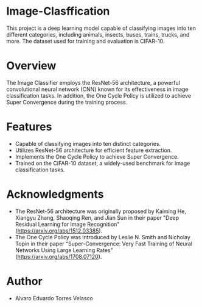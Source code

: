 # Image-Clasffication
This project is a deep learning model capable of classifying images into ten different categories, including animals, insects, buses, trains, trucks, and more. The dataset used for training and evaluation is CIFAR-10.

# Overview  
The Image Classifier employs the ResNet-56 architecture, a powerful convolutional neural network (CNN) known for its effectiveness in image classification tasks. In addition, the One Cycle Policy is utilized to achieve Super Convergence during the training process.  

# Features  
* Capable of classifying images into ten distinct categories.
* Utilizes ResNet-56 architecture for efficient feature extraction.
* Implements the One Cycle Policy to achieve Super Convergence.
* Trained on the CIFAR-10 dataset, a widely-used benchmark for image classification tasks.

# Acknowledgments
* The ResNet-56 architecture was originally proposed by Kaiming He, Xiangyu Zhang, Shaoqing Ren, and Jian Sun in their paper "Deep Residual Learning for Image Recognition" (https://arxiv.org/abs/1512.03385).
* The One Cycle Policy was introduced by Leslie N. Smith and Nicholay Topin in their paper "Super-Convergence: Very Fast Training of Neural Networks Using Large Learning Rates" (https://arxiv.org/abs/1708.07120).

# Author
* Alvaro Eduardo Torres Velasco

